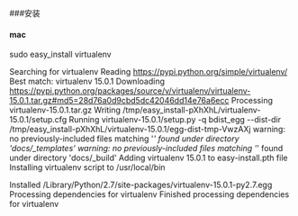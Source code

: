 ###安装

#### mac

sudo easy_install virtualenv

Searching for virtualenv
Reading https://pypi.python.org/simple/virtualenv/
Best match: virtualenv 15.0.1
Downloading https://pypi.python.org/packages/source/v/virtualenv/virtualenv-15.0.1.tar.gz#md5=28d76a0d9cbd5dc42046dd14e76a6ecc
Processing virtualenv-15.0.1.tar.gz
Writing /tmp/easy_install-pXhXhL/virtualenv-15.0.1/setup.cfg
Running virtualenv-15.0.1/setup.py -q bdist_egg --dist-dir /tmp/easy_install-pXhXhL/virtualenv-15.0.1/egg-dist-tmp-VwzAXj
warning: no previously-included files matching '*' found under directory 'docs/_templates'
warning: no previously-included files matching '*' found under directory 'docs/_build'
Adding virtualenv 15.0.1 to easy-install.pth file
Installing virtualenv script to /usr/local/bin

Installed /Library/Python/2.7/site-packages/virtualenv-15.0.1-py2.7.egg
Processing dependencies for virtualenv
Finished processing dependencies for virtualenv


